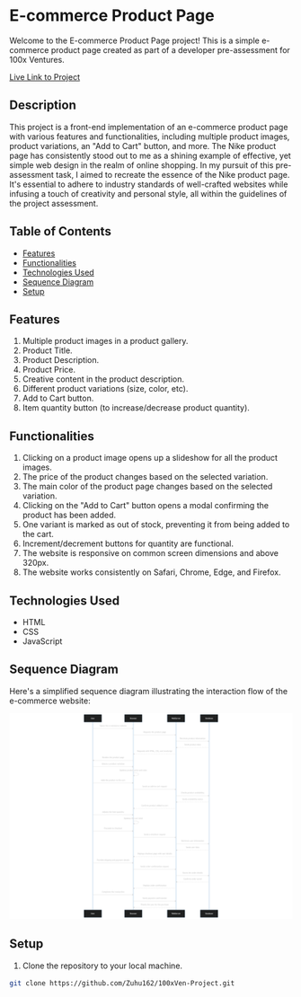 # E-commerce Product Page

Welcome to the E-commerce Product Page project! This is a simple e-commerce product page created as part of a developer pre-assessment for 100x Ventures.

<a href="https://100x-bettersmile-project.netlify.app/" target="_blank">Live Link to Project</a>

## Description

This project is a front-end implementation of an e-commerce product page with various features and functionalities, including multiple product images, product variations, an "Add to Cart" button, and more.
The Nike product page has consistently stood out to me as a shining example of effective, yet simple web design in the realm of online shopping. In my pursuit of this pre-assessment task, I aimed to recreate the essence of the Nike product page. It's essential to adhere to industry standards of well-crafted websites while infusing a touch of creativity and personal style, all within the guidelines of the project assessment.

## Table of Contents

- [Features](#features)
- [Functionalities](#functionalities)
- [Technologies Used](#technologies-used)
- [Sequence Diagram](#sequence-diagram)
- [Setup](#setup)

## Features

1. Multiple product images in a product gallery.
2. Product Title.
3. Product Description.
4. Product Price.
5. Creative content in the product description.
6. Different product variations (size, color, etc).
7. Add to Cart button.
8. Item quantity button (to increase/decrease product quantity).

## Functionalities

1. Clicking on a product image opens up a slideshow for all the product images.
2. The price of the product changes based on the selected variation.
3. The main color of the product page changes based on the selected variation.
4. Clicking on the "Add to Cart" button opens a modal confirming the product has been added.
5. One variant is marked as out of stock, preventing it from being added to the cart.
6. Increment/decrement buttons for quantity are functional.
7. The website is responsive on common screen dimensions and above 320px.
8. The website works consistently on Safari, Chrome, Edge, and Firefox.

## Technologies Used

- HTML
- CSS
- JavaScript

## Sequence Diagram

Here's a simplified sequence diagram illustrating the interaction flow of the e-commerce website:

![Sequence Diagram](./assets/sequence.png)

## Setup

1. Clone the repository to your local machine.

```bash
git clone https://github.com/Zuhu162/100xVen-Project.git
```
